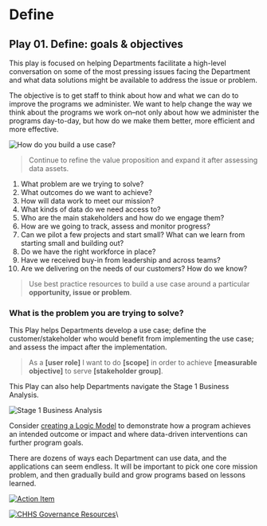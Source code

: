# Define

## Play 01. Define: goals & objectives

This play is focused on helping Departments facilitate a high-level conversation on some of the most pressing issues facing the Department and what data solutions might be available to address the issue or problem.

The objective is to get staff to think about how and what we can do to improve the programs we administer. We want to help change the way we think about the programs we work on–not only about how we administer the programs day-to-day, but how do we make them better, more efficient and more effective.

![How do you build a use case?](https://chhsdata.github.io/dataplaybook/assets/images/01_figure01.png)

> Continue to refine the value proposition and expand it after assessing data assets.

1. What problem are we trying to solve?
2. What outcomes do we want to achieve?
3. How will data work to meet our mission?
4. What kinds of data do we need access to?
5. Who are the main stakeholders and how do we engage them?
6. How are we going to track, assess and monitor progress?
7. Can we pilot a few projects and start small? What can we learn from starting small and building out?
8. Do we have the right workforce in place?
9. Have we received buy-in from leadership and across teams?
10. Are we delivering on the needs of our customers? How do we know?

> Use best practice resources to build a use case around a particular **opportunity, issue or problem**.

### What is the problem you are trying to solve? <a href="#what-is-the-problem-you-are-trying-to-solve" id="what-is-the-problem-you-are-trying-to-solve"></a>

This Play helps Departments develop a use case; define the customer/stakeholder who would benefit from implementing the use case; and assess the impact after the implementation.

> As a **\[user role]** I want to do **\[scope]** in order to achieve **\[measurable objective]** to serve **\[stakeholder group]**.

This Play can also help Departments navigate the Stage 1 Business Analysis.

![Stage 1 Business Analysis](https://chhsdata.github.io/dataplaybook/assets/images/01_figure03.png)

Consider [creating a Logic Model](https://www.practicalplaybook.org/resources/develop-logic-model) to demonstrate how a program achieves an intended outcome or impact and where data-driven interventions can further program goals.

There are dozens of ways each Department can use data, and the applications can seem endless. It will be important to pick one core mission problem, and then gradually build and grow programs based on lessons learned.

[![Action Item](https://chhsdata.github.io/dataplaybook/assets/images/01_figure02.png)](https://chhsdata.github.io/dataplaybook/action_items)

[![CHHS Governance Resources](https://chhsdata.github.io/dataplaybook/assets/images/01_figure04.png)](https://chhsdata.github.io/dataplaybook/resource_library)\\
